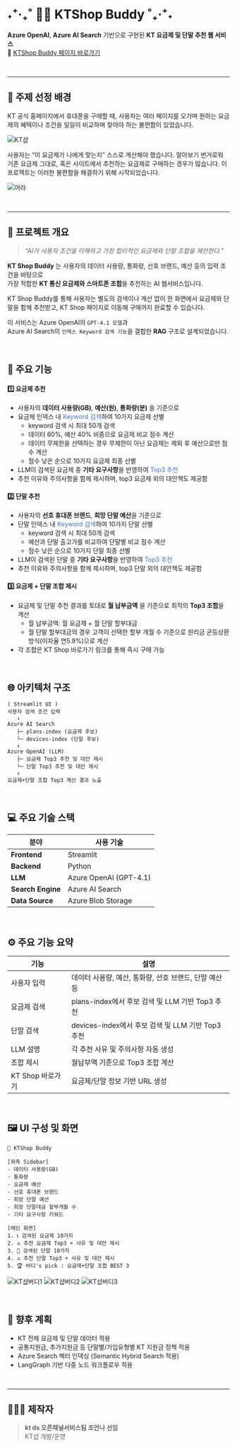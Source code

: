 # ˖⁺‧₊˚ 🕵🏻 KTShop Buddy ˚₊‧⁺˖
  
**Azure OpenAI**, **Azure AI Search** 기반으로 구현된 **KT 요금제 및 단말 추천 웹 서비스**  
📱 [KTShop Buddy 페이지 바로가기](https://ktshop-buddy-web.azurewebsites.net/)

<br>

---

## 🤔 주제 선정 배경

KT 공식 홈페이지에서 휴대폰을 구매할 때,
사용자는 여러 페이지를 오가며 원하는 요금제의 혜택이나 조건을 일일이 비교하며 찾아야 하는 불편함이 있었습니다.

![KT샵](./for_md_image/shop_before.PNG)
  
사용자는 “이 요금제가 나에게 맞는지” 스스로 계산해야 했습니다. 알아보기 번거로워 기존 요금제 그대로, 혹은 사이트에서 추천하는 요금제로 구매하는 경우가 많습니다. 이 프로젝트는 이러한 불편함을 해결하기 위해 시작되었습니다.

![어라](./for_md_image/mudo.jpg)  

<br>

---
## 🚀 프로젝트 개요

> *“AI가 사용자 조건을 이해하고 가장 합리적인 요금제와 단말 조합을 제안한다.”*


**KT Shop Buddy** 는 
사용자의 데이터 사용량, 통화량, 선호 브랜드, 예산 등의 입력 조건을 바탕으로  
가장 적합한 **KT 통신 요금제와 스마트폰 조합**을 추천하는 AI 웹서비스입니다.

KT Shop Buddy를 통해 사용자는 별도의 검색이나 계산 없이 한 화면에서 요금제와 단말을 함께 추천받고, KT Shop 페이지로 이동해 구매까지 완료할 수 있습니다.


이 서비스는 Azure OpenAI의 `GPT-4.1 모델`과  
Azure AI Search의 `인덱스 Keyword 검색 기능`을 결합한 **RAG** 구조로 설계되었습니다.

<br>

## 🧩 주요 기능

#### 1️⃣ 요금제 추천
- 사용자의 **데이터 사용량(GB)**, **예산(원)**, **통화량(분)** 을 기준으로  
- 요금제 인덱스 내 <span style="color:#4374D9">Keyword 검색</span>하여 10가지 요금제 선별
  - keyword 검색 시 최대 50개 검색
  - 데이터 60%, 예산 40% 비중으로 요금제 비교 점수 계산
  - 데이터 무제한을 선택하는 경우 무제한이 아닌 요금제는 제외 후 예산으로만 점수 계산
  - 점수 낮은 순으로 10가지 요금제 최종 선별
- LLM이 검색된 요금제 중 **기타 요구사항**을 반영하여 <span style="color:#4374D9">Top3 추천</span>
- 추천 이유와 주의사항을 함께 제시하며, top3 요금제 외의 대안책도 제공함

#### 2️⃣ 단말 추천
- 사용자의 **선호 휴대폰 브랜드**, **희망 단말 예산**을 기준으로
- 단말 인덱스 내 <span style="color:#4374D9">Keyword 검색</span>하여 10가지 단말 선별
  - keyword 검색 시 최대 50개 검색
  - 예산과 단말 출고가를 비교하여 단말별 비교 점수 계산
  - 점수 낮은 순으로 10가지 단말 최종 선별
- LLM이 검색된 단말 중  **기타 요구사항**을 반영하여 <span style="color:#4374D9">Top3 추천</span>
- 추천 이유와 주의사항을 함께 제시하며, top3 단말 외의 대안책도 제공함

#### 3️⃣ 요금제 + 단말 조합 제시
- 요금제 및 단말 추천 결과를 토대로 **월 납부금액** 을 기준으로 최적의 **Top3 조합**을 계산
  - 월 납부금액: 월 요금제 + 월 단말 할부대금
  - 월 단말 할부대금의 경우 고객이 선택한 할부 개월 수 기준으로 원리금 균등상환 방식(이자율 연5.9%)으로 계산
- 각 조합은 KT Shop 바로가기 링크를 통해 즉시 구매 가능  

<br>

## 🌐 아키텍처 구조

```text
( Streamlit UI )
사용자 검색 조건 입력
   ↓
Azure AI Search
   ├─ plans-index (요금제 후보) 
   └─ devices-index (단말 후보)
   ↓
Azure OpenAI (LLM)
   ├─ 요금제 Top3 추천 및 대안 제시
   └─ 단말 Top3 추천 및 대안 제시
   ↓
요금제+단말 조합 Top3 계산 결과 노출
```

<br>

## 💻 주요 기술 스택

| 분야 | 사용 기술 |
|------|-------------|
| **Frontend** | Streamlit |
| **Backend** | Python |
| **LLM** | Azure OpenAI (GPT-4.1) |
| **Search Engine** | Azure AI Search |
| **Data Source** | Azure Blob Storage |

<br>

## ⚙ 주요 기능 요약

| 기능 | 설명 |
|------|------|
| 사용자 입력 | 데이터 사용량, 예산, 통화량, 선호 브랜드, 단말 예산 등 |
| 요금제 검색 | plans-index에서 후보 검색 및 LLM 기반 Top3 추천|
| 단말 검색 | devices-index에서 후보 검색 및 LLM 기반 Top3 추천|
| LLM 설명 | 각 추천 사유 및 주의사항 자동 생성 |
| 조합 제시 | 월납부액 기준으로 Top3 조합 계산 |
| KT Shop 바로가기 | 요금제/단말 정보 기반 URL 생성 |

<br>

## 🖼️ UI 구성 및 화면

```
📱 KTShop Buddy

[좌측 Sidebar]
- 데이터 사용량(GB)
- 통화량
- 요금제 예산
- 선호 휴대폰 브랜드
- 희망 단말 예산
- 희망 단말대금 할부개월 수
- 기타 요구사항 키워드

[메인 화면]
1. 📞 검색된 요금제 10가지
2. 🔝 추천 요금제 Top3 + 사유 및 대안 제시
3. 📱 검색된 단말 10가지
4. 🔝 추천 단말 Top3 + 사유 및 대안 제시
5. 🏆 버디's pick : 요금제+단말 조합 BEST 3
```

![KT샵버디1](./for_md_image/ktshop_buddy1.PNG)
![KT샵버디2](./for_md_image/ktshop_buddy2.PNG)
![KT샵버디3](./for_md_image/ktshop_buddy3.PNG)

<br>

## 🔧 향후 계획

- KT 전체 요금제 및 단말 데이터 적용
- 공통지원금, 추가지원금 등 단말별/가입유형별 KT 지원금 정책 적용
- Azure Search 벡터 인덱싱 (Semantic Hybrid Search 적용)  
- LangGraph 기반 다중 노드 워크플로우 적용

<br>

---

## 👩🏻‍💻 제작자

> **kt ds 오픈채널서비스팀 조안나 선임**  
> KT샵 개발/운영
